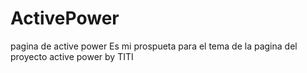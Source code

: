# ActivePower
pagina de active power
Es mi prospueta para el tema de la pagina del proyecto active power
by TITI
